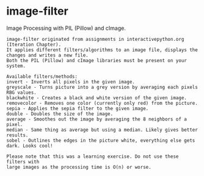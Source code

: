 image-filter
============

Image Processing with PIL (Pillow) and cImage.

    image-filter originated from assignments in interactivepython.org (Iteration Chapter).
    It applies different filters/algorithms to an image file, displays the changes and writes a new file.
    Both the PIL (Pillow) and cImage libraries must be present on your system.

    Available filters/methods:
    invert - Inverts all pixels in the given image.
    greyscale - Turns picture into a grey version by averaging each pixels RBG values.
    blackwhite - Creates a black and white version of the given image.
    removecolor - Removes one color (currently only red) from the picture.
    sepia - Applies the sepia filter to the given image.
    double - Doubles the size of the image.
    average - Smoothes out the image by averaging the 8 neighbors of a pixel.
    median - Same thing as average but using a median. Likely gives better results.
    sobel - Outlines the edges in the picture white, everything else gets dark. Looks cool!

    Please note that this was a learning exercise. Do not use these filters with
    large images as the processing time is O(n) or worse.
